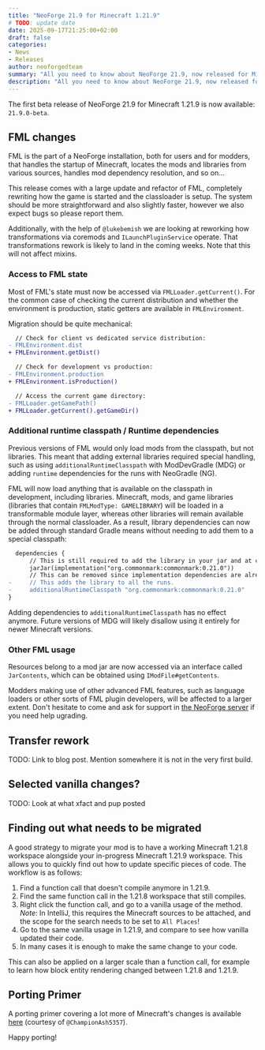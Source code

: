 ```yaml
---
title: "NeoForge 21.9 for Minecraft 1.21.9"
# TODO: update date
date: 2025-09-17T21:25:00+02:00
draft: false
categories:
- News
- Releases
author: neoforgedteam
summary: "All you need to know about NeoForge 21.9, now released for Minecraft 1.21.9."
description: "All you need to know about NeoForge 21.9, now released for Minecraft 1.21.9."
---
```


The first beta release of NeoForge 21.9 for Minecraft 1.21.9 is now available: `21.9.0-beta`.
<!-- This post covers a small subset of the vanilla changes, to get you started with the update! -->

## FML changes
FML is the part of a NeoForge installation, both for users and for modders, that handles the startup of Minecraft, locates the mods and libraries from various sources, handles mod dependency resolution, and so on...

This release comes with a large update and refactor of FML, completely rewriting how the game is started and the classloader is setup.
The system should be more straightforward and also slightly faster, however we also expect bugs so please report them.

Additionally, with the help of `@lukebemish` we are looking at reworking how transformations via coremods and `ILaunchPluginService` operate.
That transformations rework is likely to land in the coming weeks.
Note that this will not affect mixins.

### Access to FML state
Most of FML's state must now be accessed via `FMLLoader.getCurrent()`.
For the common case of checking the current distribution and whether the environment is production,
static getters are available in `FMLEnvironment`.

Migration should be quite mechanical:
```diff
  // Check for client vs dedicated service distribution:
- FMLEnvironment.dist
+ FMLEnvironment.getDist()

  // Check for development vs production:
- FMLEnvironment.production
+ FMLEnvironment.isProduction()

  // Access the current game directory:
- FMLLoader.getGamePath()
+ FMLLoader.getCurrent().getGameDir()
```

### Additional runtime classpath / Runtime dependencies
Previous versions of FML would only load mods from the classpath, but not libraries.
This meant that adding external libraries required special handling,
such as using `additionalRuntimeClasspath` with ModDevGradle (MDG) or adding `runtime` dependencies for the runs with NeoGradle (NG).

FML will now load anything that is available on the classpath in development, including libraries.
Minecraft, mods, and game libraries (libraries that contain `FMLModType: GAMELIBRARY`) will be loaded in a transformable module layer, whereas other libraries will remain available through the normal classloader.
As a result, library dependencies can now be added through standard Gradle means without needing to add them to a special classpath:
```diff
  dependencies {
      // This is still required to add the library in your jar and at compile+run time.
      jarJar(implementation("org.commonmark:commonmark:0.21.0"))
      // This can be removed since implementation dependencies are already made available at runtime:
-     // This adds the library to all the runs.
-     additionalRuntimeClasspath "org.commonmark:commonmark:0.21.0"
}
```

Adding dependencies to `additionalRuntimeClasspath` has no effect anymore.
Future versions of MDG will likely disallow using it entirely for newer Minecraft versions.

### Other FML usage
Resources belong to a mod jar are now accessed via an interface called `JarContents`,
which can be obtained using `IModFile#getContents`.

Modders making use of other advanced FML features, such as language loaders or other sorts of FML plugin developers, will be affected to a larger extent.
Don't hesitate to come and ask for support in [the NeoForge server](https://discord.neoforged.net) if you need help ugrading.

## Transfer rework

TODO: Link to blog post. Mention somewhere it is not in the very first build.

## Selected vanilla changes?

TODO: Look at what xfact and pup posted

## Finding out what needs to be migrated
A good strategy to migrate your mod is to have a working Minecraft 1.21.8 workspace alongside your in-progress Minecraft 1.21.9 workspace.
This allows you to quickly find out how to update specific pieces of code.
The workflow is as follows:
1. Find a function call that doesn't compile anymore in 1.21.9.
2. Find the same function call in the 1.21.8 workspace that still compiles.
3. Right click the function call, and go to a vanilla usage of the method. _Note_: In IntelliJ, this requires the Minecraft sources to be attached, and the scope for the search needs to be set to `All Places`!
4. Go to the same vanilla usage in 1.21.9, and compare to see how vanilla updated their code.
5. In many cases it is enough to make the same change to your code.

This can also be applied on a larger scale than a function call, for example to learn how block entity rendering changed between 1.21.8 and 1.21.9.

## Porting Primer
A porting primer covering a lot more of Minecraft's changes is available [here](https://github.com/neoforged/.github/blob/main/primers/1.21.9/index.md) (courtesy of `@ChampionAsh5357`).
<!-- TODO: use permalink if the primer is not merged in time -->

Happy porting!
